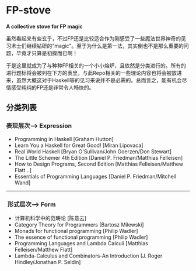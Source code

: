 # FP-stove
**A collective stove for FP magic** <br>

虽然看起来有些玄乎，不过FP还是比较适合作为刚感受了一些魔法世界神奇的见习术士们继续钻研的"magic"。至于为什么是第一法，其实倒也不是那么重要的问题，毕竟才只算是初探而已啊！

于是这里就成为了与种种FP相关的一个小小熔炉，且依然是分类进行的。所有的进行题标将会被列在下方的表里，与此Repo相关的一些理论内容也将会被放进来，虽然大概这对于Haskell等的见习来说并不是必需的。总而言之，能有机会尽情感受纯纯的FP还是非常令人畅快的。

## 分类列表
###  表现层次--> Expression 
- Programming in Haskell [Graham Hutton]
- Learn You a Haskell for Great Good! [Miran Lipovaca] 
- Real World Haskell [Bryan O'Sullivan/John Goerzen/Don Stewart] 
- The Little Schemer 4th Edition [Daniel P. Friedman/Matthias Felleisen]
- How to Design Programs, Second Edition [Matthias Felleisen/Matthew Flatt ..]
- Essentials of Programming Languages [Daniel P. Friedman/Mitchell Wand]
---
###  形式层次--> Form

- 计算机科学中的范畴论 [陈意云]
- Category Theory for Programmers [Bartosz Milewski]
- Monads for functional programming [Philip Wadler]
- The essence of functional programming [Philip Wadler]
- Programming Languages and Lambda Calculi [Matthias Felleisen/Matthew Flatt]
- Lambda-Calculus and Combinators-An Introduction [J. Roger Hindley/Jonathan P. Seldin]
